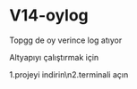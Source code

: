 # V14-oylog
Topgg de oy verince log atıyor


Altyapıyı çalıştırmak için 

1.projeyi indirin\n2.terminali açın
